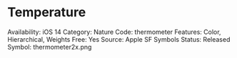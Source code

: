 # Temperature

Availability: iOS 14
Category: Nature
Code: thermometer
Features: Color, Hierarchical, Weights
Free: Yes
Source: Apple SF Symbols
Status: Released
Symbol: thermometer2x.png